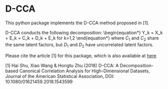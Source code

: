 # D-CCA
This python package implements the D-CCA method proposed in [1].

D-CCA conducts the following decomposition:
\begin{equation*}
Y_k =  X_k + E_k = C_k + D_k + E_k for k=1,2
\end{equation*}
where $C_1$ and $C_2$ share the same latent factors, but $D_1$ and $D_2$ have uncorrelated latent factors.


Please cite the article [1] for this package, which is also available at [here](https://www.researchgate.net/publication/329691934_D-CCA_A_Decomposition-based_Canonical_Correlation_Analysis_for_High-Dimensional_Datasets)

[1] Hai Shu, Xiao Wang & Hongtu Zhu (2018) D-CCA: A Decomposition-based Canonical Correlation Analysis for High-Dimensional Datasets, Journal of the American Statistical Association, DOI: 10.1080/01621459.2018.1543599 


